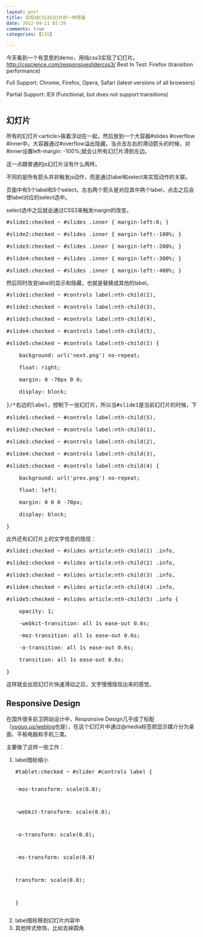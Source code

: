 ```yaml
---
layout: post
title: 实现纯CSS3幻灯片的一种思路
date: 2012-04-11 01:59
comments: true
categories: [CSS]

---
```


今天看到一个有意思的demo，用纯css3实现了幻灯片。
<a href="http://csscience.com/responsiveslidercss3/">http://csscience.com/responsiveslidercss3/</a>
Best In Test: Firefox (transition performance)

Full Support: Chrome, Firefox, Opera, Safari (latest versions of all browsers)

Partial Support: IE9 (Functional, but does not support transitions)
<pre><a href="http://yuguo.us/files/2012/04/1.jpg"><img title="1" src="http://yuguo.us/files/2012/04/1.jpg" alt=""   data-pinit="registered" /></a></pre><h2>幻灯片</h2>
所有的幻灯片&lt;article&gt;挨着浮动在一起，然后放到一个大容器#slides #overflow #inner中。大容器通过#overflow溢出隐藏。当点击左右的滑动箭头的时候，对#inner设置left-margin: -100%;就会让所有幻灯片滑到左边。

这一点跟普通的js幻灯片没有什么两样。

不同的是所有箭头并非触发js动作，而是通过label和select来实现动作的关联。

页面中有5个label和5个select。左右两个箭头是对应其中两个label，点击之后会使label对应的select选中。

select选中之后就会通过CSS3来触发margin的改变。
<pre>#slide1:checked ~ #slides .inner { margin-left:0; }

#slide2:checked ~ #slides .inner { margin-left:-100%; }

#slide3:checked ~ #slides .inner { margin-left:-200%; }

#slide4:checked ~ #slides .inner { margin-left:-300%; }

#slide5:checked ~ #slides .inner { margin-left:-400%; }</pre>
然后同时改变label的显示和隐藏，也就是替换成其他的label。
<pre>#slide1:checked ~ #controls label:nth-child(2),

#slide2:checked ~ #controls label:nth-child(3),

#slide3:checked ~ #controls label:nth-child(4),

#slide4:checked ~ #controls label:nth-child(5),

#slide5:checked ~ #controls label:nth-child(1) {

	background: url('next.png') no-repeat;

	float: right;

	margin: 0 -70px 0 0;

	display: block;

}/*右边的label，控制下一张幻灯片，所以当#slide1是当前幻灯片的时候，下一张幻灯片是第二个label，也就是#slide2，实现了切换*/

#slide1:checked ~ #controls label:nth-child(5),

#slide2:checked ~ #controls label:nth-child(1),

#slide3:checked ~ #controls label:nth-child(2),

#slide4:checked ~ #controls label:nth-child(3),

#slide5:checked ~ #controls label:nth-child(4) {

	background: url('prev.png') no-repeat;

	float: left;

	margin: 0 0 0 -70px;

	display: block;

}</pre>
此外还有幻灯片上的文字信息的隐现：
<pre>#slide1:checked ~ #slides article:nth-child(1) .info,

#slide2:checked ~ #slides article:nth-child(2) .info,

#slide3:checked ~ #slides article:nth-child(3) .info,

#slide4:checked ~ #slides article:nth-child(4) .info,

#slide5:checked ~ #slides article:nth-child(5) .info {

	opacity: 1;

	-webkit-transition: all 1s ease-out 0.6s;

	-moz-transition: all 1s ease-out 0.6s;

	-o-transition: all 1s ease-out 0.6s;

	transition: all 1s ease-out 0.6s;

}</pre>
这样就会出现幻灯片快速滑动之后，文字慢慢隐现出来的感觉。
<h2>Responsive Design</h2>
在国外很多前卫网站设计中，Responsive Design几乎成了标配（<a href="http://yuguo.us/weblog/">yuguo.us/weblog</a>也是），在这个幻灯片中通过@media标签把显示媒介分为桌面、平板电脑和手机三类。

主要做了这样一些工作：
<ol>
	<li>label图标缩小
<pre>#tablet:checked ~ #slider #controls label {

-moz-transform: scale(0.8);

-webkit-transform: scale(0.8);

-o-transform: scale(0.8);

-ms-transform: scale(0.8)

transform: scale(0.8);

}</pre></li>
	<li>label图标移到幻灯片内容中</li>
	<li>其他样式修饰，比如去掉圆角</li></ol>
